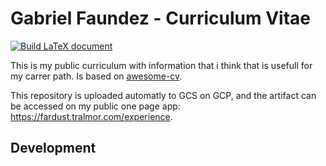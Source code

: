 # Gabriel Faundez - Curriculum Vitae

[![Build LaTeX document](https://github.com/FarDust/curriculum-vitae/actions/workflows/auto-compile.yml/badge.svg)](https://github.com/FarDust/curriculum-vitae/actions/workflows/auto-compile.yml)

This is my public curriculum with information that i think that is usefull for my carrer path. Is based on [awesome-cv](https://github.com/posquit0/Awesome-CV).

This repository is uploaded automatly to GCS on GCP, and the artifact can be accessed on my public one page app: https://fardust.tralmor.com/experience. 

## Development


